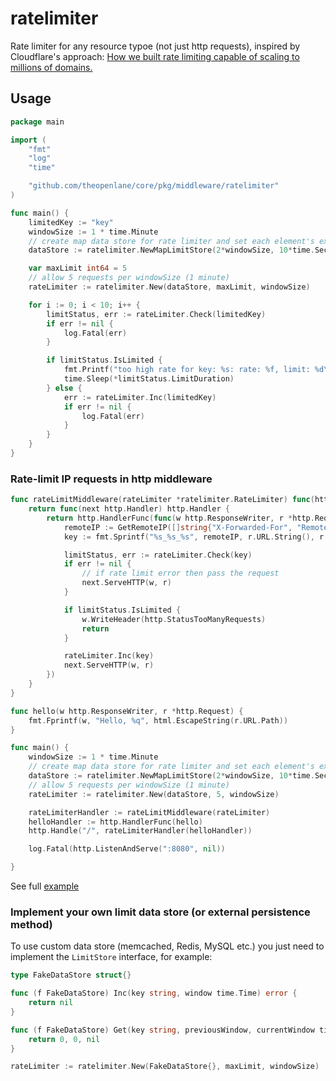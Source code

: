 # ratelimiter

Rate limiter for any resource typoe (not just http requests), inspired by Cloudflare's approach: [How we built rate limiting capable of scaling to millions of domains.](https://blog.cloudflare.com/counting-things-a-lot-of-different-things/)

## Usage

```go
package main

import (
	"fmt"
	"log"
	"time"

	"github.com/theopenlane/core/pkg/middleware/ratelimiter"
)

func main() {
	limitedKey := "key"
	windowSize := 1 * time.Minute
	// create map data store for rate limiter and set each element's expiration time to 2*windowSize and old data flush interval to 10*time.Second
	dataStore := ratelimiter.NewMapLimitStore(2*windowSize, 10*time.Second) 

	var maxLimit int64 = 5
	// allow 5 requests per windowSize (1 minute)
	rateLimiter := ratelimiter.New(dataStore, maxLimit, windowSize)

	for i := 0; i < 10; i++ {
		limitStatus, err := rateLimiter.Check(limitedKey)
		if err != nil {
			log.Fatal(err)
		}

		if limitStatus.IsLimited {
			fmt.Printf("too high rate for key: %s: rate: %f, limit: %d\nsleep: %s", limitedKey, limitStatus.CurrentRate, maxLimit, *limitStatus.LimitDuration)
			time.Sleep(*limitStatus.LimitDuration)
		} else {
			err := rateLimiter.Inc(limitedKey)
			if err != nil {
				log.Fatal(err)
			}
		}
	}
}
```

### Rate-limit IP requests in http middleware

```go
func rateLimitMiddleware(rateLimiter *ratelimiter.RateLimiter) func(http.Handler) http.Handler {
	return func(next http.Handler) http.Handler {
		return http.HandlerFunc(func(w http.ResponseWriter, r *http.Request) {
			remoteIP := GetRemoteIP([]string{"X-Forwarded-For", "RemoteAddr", "X-Real-IP"}, 0, r)
			key := fmt.Sprintf("%s_%s_%s", remoteIP, r.URL.String(), r.Method)

			limitStatus, err := rateLimiter.Check(key)
			if err != nil {
				// if rate limit error then pass the request
				next.ServeHTTP(w, r)
			}

			if limitStatus.IsLimited {
				w.WriteHeader(http.StatusTooManyRequests)
				return
			}

			rateLimiter.Inc(key)
			next.ServeHTTP(w, r)
		})
	}
}

func hello(w http.ResponseWriter, r *http.Request) {
	fmt.Fprintf(w, "Hello, %q", html.EscapeString(r.URL.Path))
}

func main() {
	windowSize := 1 * time.Minute
	// create map data store for rate limiter and set each element's expiration time to 2*windowSize and old data flush interval to 10*time.Second
	dataStore := ratelimiter.NewMapLimitStore(2*windowSize, 10*time.Second)
	// allow 5 requests per windowSize (1 minute)
	rateLimiter := ratelimiter.New(dataStore, 5, windowSize)               

	rateLimiterHandler := rateLimitMiddleware(rateLimiter)
	helloHandler := http.HandlerFunc(hello)
	http.Handle("/", rateLimiterHandler(helloHandler))

	log.Fatal(http.ListenAndServe(":8080", nil))

}
```
See full [example](./examples/http_middleware/http_middleware.go)

### Implement your own limit data store (or external persistence method)

To use custom data store (memcached, Redis, MySQL etc.) you just need to implement the `LimitStore` interface, for example:

```go
type FakeDataStore struct{}

func (f FakeDataStore) Inc(key string, window time.Time) error {
	return nil
}

func (f FakeDataStore) Get(key string, previousWindow, currentWindow time.Time) (prevValue int64, currValue int64, err error) {
	return 0, 0, nil
}

rateLimiter := ratelimiter.New(FakeDataStore{}, maxLimit, windowSize)

```
